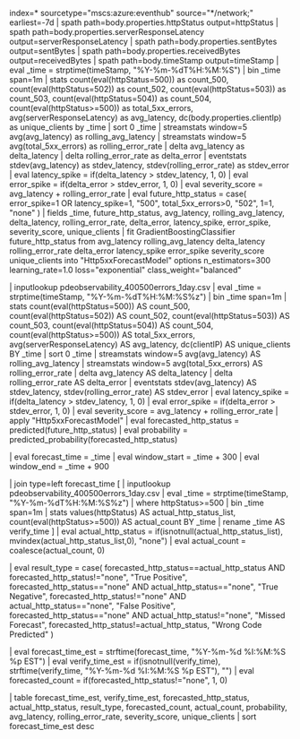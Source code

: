 index=* sourcetype="mscs:azure:eventhub" source="*/network;" earliest=-7d
| spath path=body.properties.httpStatus output=httpStatus
| spath path=body.properties.serverResponseLatency output=serverResponseLatency
| spath path=body.properties.sentBytes output=sentBytes
| spath path=body.properties.receivedBytes output=receivedBytes
| spath path=body.timeStamp output=timeStamp
| eval _time = strptime(timeStamp, "%Y-%m-%dT%H:%M:%S")
| bin _time span=1m
| stats 
    count(eval(httpStatus=500)) as count_500, 
    count(eval(httpStatus=502)) as count_502, 
    count(eval(httpStatus=503)) as count_503, 
    count(eval(httpStatus=504)) as count_504, 
    count(eval(httpStatus>=500)) as total_5xx_errors, 
    avg(serverResponseLatency) as avg_latency, 
    dc(body.properties.clientIp) as unique_clients 
    by _time
| sort 0 _time
| streamstats window=5 avg(avg_latency) as rolling_avg_latency
| streamstats window=5 avg(total_5xx_errors) as rolling_error_rate
| delta avg_latency as delta_latency
| delta rolling_error_rate as delta_error
| eventstats stdev(avg_latency) as stdev_latency, stdev(rolling_error_rate) as stdev_error
| eval latency_spike = if(delta_latency > stdev_latency, 1, 0)
| eval error_spike = if(delta_error > stdev_error, 1, 0)
| eval severity_score = avg_latency + rolling_error_rate
| eval future_http_status = case(
    error_spike=1 OR latency_spike=1, "500",
    total_5xx_errors>0, "502",
    1=1, "none"
)
| fields _time, future_http_status, avg_latency, rolling_avg_latency, delta_latency, rolling_error_rate, delta_error, latency_spike, error_spike, severity_score, unique_clients
| fit GradientBoostingClassifier future_http_status from avg_latency rolling_avg_latency delta_latency rolling_error_rate delta_error latency_spike error_spike severity_score unique_clients 
    into "Http5xxForecastModel" 
    options n_estimators=300 learning_rate=1.0 loss="exponential" class_weight="balanced"



| inputlookup pdeobservability_400500errors_1day.csv
| eval _time = strptime(timeStamp, "%Y-%m-%dT%H:%M:%S%z")
| bin _time span=1m
| stats 
    count(eval(httpStatus=500)) AS count_500, 
    count(eval(httpStatus=502)) AS count_502, 
    count(eval(httpStatus=503)) AS count_503, 
    count(eval(httpStatus=504)) AS count_504, 
    count(eval(httpStatus>=500)) AS total_5xx_errors, 
    avg(serverResponseLatency) AS avg_latency, 
    dc(clientIP) AS unique_clients
    BY _time
| sort 0 _time
| streamstats window=5 avg(avg_latency) AS rolling_avg_latency
| streamstats window=5 avg(total_5xx_errors) AS rolling_error_rate
| delta avg_latency AS delta_latency
| delta rolling_error_rate AS delta_error
| eventstats stdev(avg_latency) AS stdev_latency, stdev(rolling_error_rate) AS stdev_error
| eval latency_spike = if(delta_latency > stdev_latency, 1, 0)
| eval error_spike = if(delta_error > stdev_error, 1, 0)
| eval severity_score = avg_latency + rolling_error_rate
| apply "Http5xxForecastModel"
| eval forecasted_http_status = predicted(future_http_status)
| eval probability = predicted_probability(forecasted_http_status)

| eval forecast_time = _time
| eval window_start = _time + 300
| eval window_end = _time + 900

| join type=left forecast_time [
    | inputlookup pdeobservability_400500errors_1day.csv
    | eval _time = strptime(timeStamp, "%Y-%m-%dT%H:%M:%S%z")
    | where httpStatus>=500
    | bin _time span=1m
    | stats values(httpStatus) AS actual_http_status_list, count(eval(httpStatus>=500)) AS actual_count BY _time
    | rename _time AS verify_time
]
| eval actual_http_status = if(isnotnull(actual_http_status_list), mvindex(actual_http_status_list,0), "none")
| eval actual_count = coalesce(actual_count, 0)

| eval result_type = case(
    forecasted_http_status==actual_http_status AND forecasted_http_status!="none", "True Positive",
    forecasted_http_status=="none" AND actual_http_status=="none", "True Negative",
    forecasted_http_status!="none" AND actual_http_status=="none", "False Positive",
    forecasted_http_status=="none" AND actual_http_status!="none", "Missed Forecast",
    forecasted_http_status!=actual_http_status, "Wrong Code Predicted"
)

| eval forecast_time_est = strftime(forecast_time, "%Y-%m-%d %I:%M:%S %p EST")
| eval verify_time_est = if(isnotnull(verify_time), strftime(verify_time, "%Y-%m-%d %I:%M:%S %p EST"), "")
| eval forecasted_count = if(forecasted_http_status!="none", 1, 0)

| table forecast_time_est, verify_time_est, forecasted_http_status, actual_http_status, result_type, forecasted_count, actual_count, probability, avg_latency, rolling_error_rate, severity_score, unique_clients
| sort forecast_time_est desc
